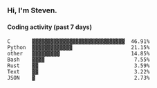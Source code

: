 ### Hi, I'm Steven.

#### Coding activity (past 7 days)
```
C       ▓▓▓▓▓▓▓▓▓▓▓▓▓▓▓▓▓▓▓▓▓▓▓▓▓▓▓▓▓▓  46.91%
Python  ▓▓▓▓▓▓▓▓▓▓▓▓▓                   21.15%
other   ▓▓▓▓▓▓▓▓▓                       14.85%
Bash    ▓▓▓▓                             7.55%
Rust    ▓▓                               3.59%
Text    ▓▓                               3.22%
JSON    ▓                                2.73%
```
